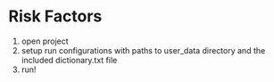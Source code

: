 # Risk Factors

1. open project
2. setup run configurations with paths to user_data directory and the included dictionary.txt file
3. run!